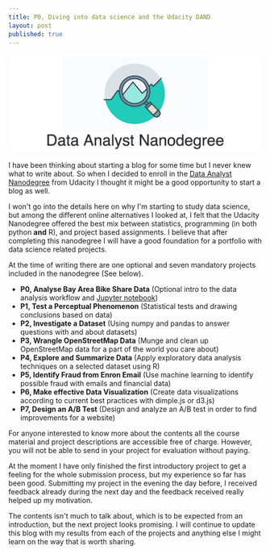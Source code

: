 ```yaml
---
title: P0, Diving into data science and the Udacity DAND
layout: post
published: true
---
```


![Data Analyst Nanodegree](/img/DAND.png)

I have been thinking about starting a blog for some time but I never knew what
to write about. So when I decided to enroll in the [Data Analyst
Nanodegree](https://www.udacity.com/course/data-analyst-nanodegree--nd002) from
Udacity I thought it might be a good opportunity to start a blog as well.

I won't go into the details here on why I'm starting to study data science, but
among the different online alternatives I looked at, I felt that the Udacity
Nanodegree offered the best mix between statistics, programming (in both python
**and** R), and project based assignments. I believe that after completing this
nanodegree I will have a good foundation for a portfolio with data science
related projects.

At the time of writing there are one optional and seven mandatory projects
included in the nanodegree (See below).

* **P0, Analyse Bay Area Bike Share Data** (Optional intro to the data analysis
  workflow and [Jupyter notebook](https://jupyter.org))
* **P1, Test a Perceptual Phenomenon** (Statistical tests and drawing
  conclusions based on data)
* **P2, Investigate a Dataset** (Using numpy and pandas to answer questions
  with and about datasets)
* **P3, Wrangle OpenStreetMap Data** (Munge and clean up OpenStreetMap data for
  a part of the world you care about)
* **P4, Explore and Summarize Data** (Apply exploratory data analysis
  techniques on a selected dataset using R)
* **P5, Identify Fraud from Enron Email** (Use machine learning to identify
  possible fraud with emails and financial data)
* **P6, Make effective Data Visualization** (Create data visualizations
  according to current best practices with dimple.js or d3.js)
* **P7, Design an A/B Test** (Design and analyze an A/B test in order to find
  improvements for a website)

For anyone interested to know more about the contents all the course material
and project descriptions are accessible free of charge. However, you will not
be able to send in your project for evaluation without paying.

At the moment I have only finished the first introductory project to get a
feeling for the whole submission process, but my experience so far has been
good. Submitting my project in the evening the day before, I received feedback
already during the next day and the feedback received really helped up my
motivation.

The contents isn't much to talk about, which is to be expected from an
introduction, but the next project looks promising. I will continue to update
this blog with my results from each of the projects and anything else I might
learn on the way that is worth sharing.
